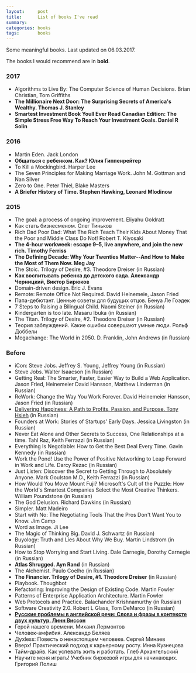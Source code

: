 ```yaml
---
layout:     post
title:      List of books I've read
summary:
categories: books
tags:       books
---
```


Some meaningful books. Last updated on 06.03.2017.

The books I would recommend are in **bold**.

### 2017

- Algorithms to Live By: The Computer Science of Human Decisions. Brian Christian, Tom Griffiths
- **The Millionaire Next Door: The Surprising Secrets of America's Wealthy. Thomas J. Stanley**
- **Smartest Investment Book Youll Ever Read Canadian Edition: The Simple Stress Free Way To Reach Your Investment Goals. Daniel R Solin**

### 2016
- Martin Eden. Jack London
- **Общаться с ребенком. Как? Юлия Гиппенрейтер**
- To Kill a Mockingbird. Harper Lee
- The Seven Principles for Making Marriage Work. John M. Gottman and Nan Silver
- Zero to One. Peter Thiel, Blake Masters
- **A Briefer History of Time. Stephen Hawking, Leonard Mlodinow**

### 2015
- The goal: a process of ongoing improvement. Eliyahu Goldratt
- Как стать бизнесменом. Олег Тиньков
- Rich Dad Poor Dad: What The Rich Teach Their Kids About Money That the Poor and Middle Class Do Not! Robert T. Kiyosaki
- **The 4-hour workweek: escape 9–5, live anywhere, and join the new rich. Timothy Ferriss**
- **The Defining Decade: Why Your Twenties Matter--And How to Make the Most of Them Now. Meg Jay**
- The Stoic. Trilogy of Desire, #3. Theodore Dreiser (in Russian)
- **Как воспитывать ребенка до детского сада. Александр Черницкий, Виктор Бирюков**
- Domain-driven design. Eric J. Evans
- Remote: Remote Office Not Required. David Heinemeie, Jason Fried
- Папа-дебютант. Ценные советы для будущих отцов. Бенуа Ле Гоэдек
- 7 Steps to Raising a Bilingual Child. Naomi Steiner (in Russian)
- Kindergarten is too late. Masaru Ibuka (in Russian)
- The Titan. Trilogy of Desire, #2. Theodore Dreiser (in Russian)
- Теория заблуждений. Какие ошибки совершают умные люди. Рольф Доббели
- Megachange: The World in 2050. D. Franklin, John Andrews (in Russian)

### Before
- iCon: Steve Jobs. Jeffrey S. Young, Jeffrey Young (in Russian)
- Steve Jobs. Walter Isaacson (in Russian)
- Getting Real: The Smarter, Faster, Easier Way to Build a Web Application. Jason Fried, Heinemeier David Hansson, Matthew Linderman (in Russian)
- ReWork: Change the Way You Work Forever. David Heinemeier Hansson, Jason Fried (in Russian)
- [Delivering Happiness: A Path to Profits, Passion, and Purpose. Tony Hsieh](/books/2013/05/02/zappos-vs-valve/) (in Russian)
- Founders at Work: Stories of Startups' Early Days. Jessica Livingston (in Russian)
- Never Eat Alone and Other Secrets to Success, One Relationships at a time. Tahl Raz, Keith Ferrazzi (in Russian)
- Everything Is Negotiable: How to Get the Best Deal Every Time. Gavin Kennedy (in Russian)
- Work the Pond! Use the Power of Positive Networking to Leap Forward in Work and Life. Darcy Rezac (in Russian)
- Just Listen: Discover the Secret to Getting Through to Absolutely Anyone. Mark Goulston M.D., Keith Ferrazzi (in
  Russian)
- How Would You Move Mount Fuji? Microsoft's Cult of the Puzzle: How the World's Smartest Companies Select the Most Creative Thinkers. William Poundstone (in Russian)
- The God Delusion. Richard Dawkins (in Russian)
- Simpler. Matt Madeiro
- Start with No: The Negotiating Tools That the Pros Don't Want You to Know. Jim Camp
- Word as Image. Ji Lee
- The Magic of Thinking Big. David J. Schwartz (in Russian)
- Buyology: Truth and Lies About Why We Buy. Martin Lindstrom (in Russian)
- How to Stop Worrying and Start Living. Dale Carnegie, Dorothy Carnegie (in Russian)
- **Atlas Shrugged. Ayn Rand** (in Russian)
- The Alchemist. Paulo Coelho (in Russian)
- **The Financier. Trilogy of Desire, #1. Theodore Dreiser** (in Russian)
- Playbook. Thoughbot
- Refactoring: Improving the Design of Existing Code. Martin Fowler
- Patterns of Enterprise Application Architecture. Martin Fowler
- Web Protocols and Practice. Balachander Krishnamurthy (in Russian)
- Software Creativity 2.0. Robert L Glass, Tom DeMarco (in Russian)
- [**Русские проблемы в английской речи: Слова и фразы в контексте двух культур. Линн
  Виссон**](/books/2013/11/01/where-russians-go-wrong-in-spoken-english/)
- Герой нашего времени. Михаил Лермонтов
- Человек-амфибия. Александр Беляев
- Духless: Повесть о ненастоящем человеке. Сергей Минаев
- Вверх! Практический подход к карьерному росту. Инна Кузнецова
- Тайм-драйв. Как успевать жить и работать. Глеб Архангельский
- Научите меня играть! Учебник биржевой игры для начинающих. Григорий Лолиш
